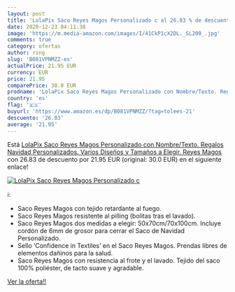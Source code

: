 ```yaml
---
layout: post
title: 'LolaPix Saco Reyes Magos Personalizado c al 26.83 % de descuento'
date: 2020-12-23 04:11:38
image: 'https://m.media-amazon.com/images/I/41CkP1cX2DL._SL200_.jpg'
comments: true
category: ofertas
author: ring
slug: 'B081VPNMZZ-es'
actualPrice: 21.95 EUR
currency: EUR
price: 21.95
comparePrice: 30.0 EUR
prodname: 'LolaPix Saco Reyes Magos Personalizado con Nombre/Texto. Regalos Navidad Personalizados. Varios Diseños y Tamaños a Elegir. Reyes Magos'
country: 'es'
flag: '🇪🇸'
buyurl: 'https://www.amazon.es/dp/B081VPNMZZ/?tag=tolees-21'
descuento: '26.83'
average: '21.95'
---
```


Está [LolaPix Saco Reyes Magos Personalizado con Nombre/Texto. Regalos Navidad Personalizados. Varios Diseños y Tamaños a Elegir. Reyes Magos](https://www.amazon.es/dp/B081VPNMZZ/?tag=tolees-21) con 26.83 de descuento por 21.95 EUR (original: 30.0 EUR) en el siguiente enlace!

[![LolaPix Saco Reyes Magos Personalizado c](https://m.media-amazon.com/images/I/41CkP1cX2DL._SL200_.jpg)](https://www.amazon.es/dp/B081VPNMZZ/?tag=tolees-21)

ℹ️:

- Saco Reyes Magos con tejido retardante al fuego.
- Saco Reyes Magos resistente al pilling (bolitas tras el lavado).
- Saco Reyes Magos dos medidas a elegir: 50x70cm/70x100cm. Incluye cordón de 6mm de grosor para cerrar el Saco de Navidad Personalizado.
- Sello ‘Confidence in Textiles’ en el Saco Reyes Magos. Prendas libres de elementos dañinos para la salud.
- Saco Reyes Magos con resistencia al frote y el lavado. Tejido del saco 100% poliéster, de tacto suave y agradable.

[Ver la oferta!!](https://www.amazon.es/dp/B081VPNMZZ/?tag=tolees-21)
